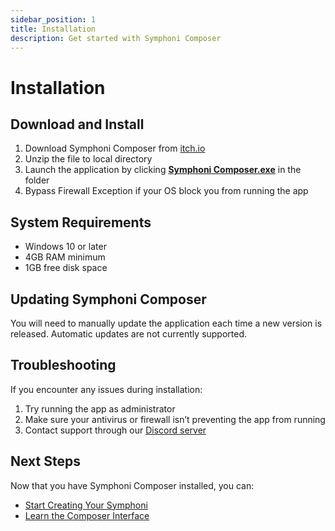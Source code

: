 ```yaml
---
sidebar_position: 1
title: Installation
description: Get started with Symphoni Composer
---
```


# Installation

## Download and Install
1. Download Symphoni Composer from [itch.io](https://techtoy.itch.io/symphoni-composer)
2. Unzip the file to local directory
3. Launch the application by clicking <u>__Symphoni Composer.exe__</u> in the folder
4. Bypass Firewall Exception if your OS block you from running the app

## System Requirements
- Windows 10 or later
- 4GB RAM minimum
- 1GB free disk space

## Updating Symphoni Composer

You will need to manually update the application each time a new version is released.
Automatic updates are not currently supported.

## Troubleshooting

If you encounter any issues during installation:

1. Try running the app as administrator
2. Make sure your antivirus or firewall isn’t preventing the app from running
3. Contact support through our [Discord server](https://discord.gg/symphoni)

## Next Steps

Now that you have Symphoni Composer installed, you can:

- [Start Creating Your Symphoni](/docs/getting-started/creating-your-symphoni)
- [Learn the Composer Interface](/docs/getting-started/map-interface)